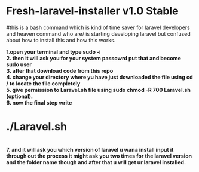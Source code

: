 # Fresh-laravel-installer v1.0 Stable
#this is a bash command which is kind of time saver for laravel developers and heaven command who are/ is starting developing laravel but confused about how to install this and how this works.

1.<b>open your terminal and type sudo -i  <br/>
2. then it will ask you for your system passowrd put that and become sudo user <br>
3. after that download code from this repo <br>
4. change your directory where yu have just downloaded the file using cd /<your path to directory> to locate the file completely <br>
5. give permission to Laravel.sh file using <red>sudo chmod -R 700 Laravel.sh</red> (optional).<br>
6. now the final step write <h1>./Laravel.sh</h1> <br>
7. and it will ask you which version of laravel u wana install input it through out the process it might ask you two times for the laravel version and the folder name though and after that u will get ur laravel installed.
